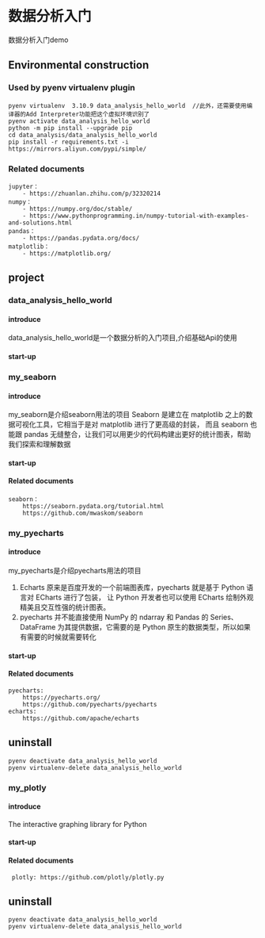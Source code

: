 # 数据分析入门

数据分析入门demo

## Environmental construction

### Used by pyenv virtualenv plugin

    pyenv virtualenv  3.10.9 data_analysis_hello_world  //此外，还需要使用编译器的Add Interpreter功能把这个虚拟环境识别了
    pyenv activate data_analysis_hello_world
    python -m pip install --upgrade pip
    cd data_analysis/data_analysis_hello_world
    pip install -r requirements.txt -i https://mirrors.aliyun.com/pypi/simple/

### Related documents

    jupyter：
        - https://zhuanlan.zhihu.com/p/32320214
    numpy：
        - https://numpy.org/doc/stable/
        - https://www.pythonprogramming.in/numpy-tutorial-with-examples-and-solutions.html
    pandas：
        - https://pandas.pydata.org/docs/
    matplotlib：
        - https://matplotlib.org/

## project

### data_analysis_hello_world

#### introduce

data_analysis_hello_world是一个数据分析的入门项目,介绍基础Api的使用

#### start-up
    

### my_seaborn

#### introduce

my_seaborn是介绍seaborn用法的项目
Seaborn 是建立在 matplotlib 之上的数据可视化工具，它相当于是对 matplotlib 进行了更高级的封装，
而且 seaborn 也能跟 pandas 无缝整合，让我们可以用更少的代码构建出更好的统计图表，帮助我们探索和理解数据

#### start-up

#### Related documents

    seaborn：
        https://seaborn.pydata.org/tutorial.html
        https://github.com/mwaskom/seaborn

### my_pyecharts

#### introduce

my_pyecharts是介绍pyecharts用法的项目
1. Echarts 原来是百度开发的一个前端图表库，pyecharts 就是基于 Python 语言对 ECharts 进行了包装，
让 Python 开发者也可以使用 ECharts 绘制外观精美且交互性强的统计图表。
2. pyecharts 并不能直接使用 NumPy 的 ndarray 和 Pandas 的 Series、DataFrame 为其提供数据，它需要的是 Python 原生的数据类型，所以如果有需要的时候就需要转化

#### start-up

#### Related documents

    pyecharts:
        https://pyecharts.org/
        https://github.com/pyecharts/pyecharts
    echarts:
        https://github.com/apache/echarts

## uninstall

    pyenv deactivate data_analysis_hello_world
    pyenv virtualenv-delete data_analysis_hello_world


### my_plotly

#### introduce

The interactive graphing library for Python

#### start-up

#### Related documents

     plotly: https://github.com/plotly/plotly.py
     
## uninstall

    pyenv deactivate data_analysis_hello_world
    pyenv virtualenv-delete data_analysis_hello_world